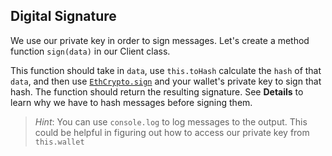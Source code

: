 ## Digital Signature

We use our private key in order to sign messages. Let's create a method function `sign(data)` in our Client class.

This function should take in `data`, use `this.toHash` calculate the `hash` of that `data`, and then use [`EthCrypto.sign`](https://github.com/pubkey/eth-crypto#sign) and your wallet's private key to sign that hash. The function should return the resulting signature. See **Details** to learn why we have to hash messages before signing them.

> *Hint*: You can use `console.log` to log messages to the output. This could be helpful in figuring out how to access our private key from `this.wallet`
